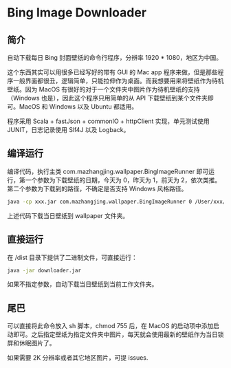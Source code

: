 # Bing Image Downloader

## 简介

自动下载每日 Bing 封面壁纸的命令行程序，分辨率 1920 * 1080，地区为中国。

这个东西其实可以用很多已经写好的带有 GUI 的 Mac app 程序来做，但是那些程序一般界面都很丑，逻辑简单，只能拉伸作为桌面。而我想要用来将壁纸作为待机壁纸。因为 MacOS 有很好的对于一个文件夹中图片作为待机壁纸的支持（Windows 也是），因此这个程序只用简单的从 API 下载壁纸到某个文件夹即可。MacOS 和 Windows 以及 Ubuntu 都适用。

程序采用 Scala + fastJson + commonIO + httpClient 实现，单元测试使用 JUNIT，日志记录使用  Slf4J 以及 Logback。

## 编译运行

编译代码，执行主类 com.mazhangjing.wallpaper.BingImageRunner 即可运行，第一个参数为下载壁纸的日期，今天为 0，昨天为 1，前天为 2，依次类推。第二个参数为下载到的路径，不确定是否支持 Windows 风格路径。

```bash
java -cp xxx.jar com.mazhangjing.wallpaper.BingImageRunner 0 /User/xxx/wallpaper
```

上述代码下载当日壁纸到 wallpaper 文件夹。

## 直接运行

在 /dist 目录下提供了二进制文件，可直接运行：

```bash
java -jar downloader.jar
```

如果不指定参数，自动下载当日壁纸到当前工作文件夹。

## 尾巴

可以直接将此命令放入 sh 脚本，chmod 755 后，在 MacOS 的启动项中添加启动即可。之后指定壁纸为指定文件夹中图片，每天就会使用最新的壁纸作为当日锁屏和休眠图片了。

如果需要 2K 分辨率或者其它地区图片，可提 issues.